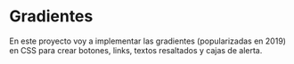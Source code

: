 # Gradientes

En este proyecto voy a implementar las gradientes (popularizadas en 2019) en CSS para crear botones, links, textos resaltados y cajas de alerta.
